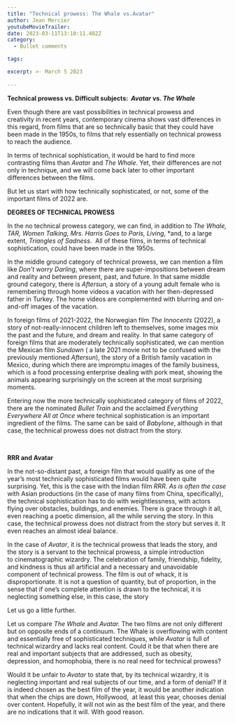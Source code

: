 ```yaml
---
title: "Technical prowess: The Whale vs.Avatar"
author: Jean Mercier
youtubeMovieTrailer: 
date: 2023-03-11T13:10:11.482Z
category:
  - Bullet comments

tags:

excerpt: >- March 5 2023
 
---
```

**Technical prowess vs. Difficult subjects:  *Avatar* vs. *The* *Whale***

Even though there are vast possibilities in technical prowess and creativity in recent years, contemporary cinema shows vast differences in this regard, from films that are so technically basic that they could have been made in the 1950s, to films that rely essentially on technical prowess to reach the audience.

In terms of technical sophistication, it would be hard to find more contrasting films than *Avata*r and *The Whale*. Yet, their differences are not only in technique, and we will come back later to other important differences between the films.

But let us start with how technically sophisticated, or not, some of the important films of 2022 are.

**DEGREES OF TECHNICAL PROWESS**

In the no technical prowess category, we can find, in addition to *The Whale, TAR, Women Talking, Mrs. Harris* *Goes to Paris, Living*, \*and, to a large extent, *Triangles of Sadness*.  All of these films, in terms of technical sophistication, could have been made in the 1950s.

In the middle ground category of technical prowess, we can mention a film like *Don’t worry Darling*, where there are super-impositions between dream and reality and between present, past, and future. In that same middle ground category, there is *Aftersun,* a story of a young adult female who is remembering through home videos a vacation with her then-depressed father in Turkey. The home videos are complemented with blurring and on-and-off images of the vacation.

In foreign films of 2021-2022, the Norwegian film *The Innocents* (2022), a story of not-really-innocent children left to themselves, some images mix the past and the future, and dream and reality. In that same category of foreign films that are moderately technically sophisticated, we can mention the Mexican film *Sundown* ( a late 2021 movie not to be confused with the previously mentioned *Aftersun*), the story of a British family vacation in Mexico, during which there are impromptu images of the family business, which is a food processing enterprise dealing with pork meat, showing the animals appearing surprisingly on the screen at the most surprising moments.

Entering now the more technically sophisticated category of films of 2022, there are the nominated *Bullet Train* and the acclaimed *Everything* *Everywhere All at Once* where technical sophistication is an important ingredient of the films. The same can be said of *Babylone*, although in that case, the technical prowess does not distract from the story.

 

**RRR and Avatar**

In the not-so-distant past, a foreign film that would qualify as one of the year’s most technically sophisticated films would have been quite surprising. Yet, this is the case with the Indian film *RRR*. *As is often the case* with Asian productions (in the case of many films from China, specifically), the technical sophistication has to do with weightlessness, with actors flying over obstacles, buildings, and enemies. There is grace through it all, even reaching a poetic dimension, all the while serving the story. In this case, the technical prowess does not distract from the story but serves it. It even reaches an almost ideal balance.

In the case of *Avatar*, it is the technical prowess that leads the story, and the story is a servant to the technical prowess, a simple introduction to cinematographic wizardry. The celebration of family, friendship, fidelity, and kindness is thus all artificial and a necessary and unavoidable component of technical prowess. The film is out of whack, it is disproportionate. It is not a question of quantity, but of proportion, in the sense that if one’s complete attention is drawn to the technical, it is neglecting something else, in this case, the story

Let us go a little further.

Let us compare *The Whale* and *Avatar.* The two films are not only different but on opposite ends of a continuum. The Whale is overflowing with content and essentially free of sophisticated techniques, while *Avatar* is full of technical wizardry and lacks real content. Could it be that when there are real and important subjects that are addressed, such as obesity, depression, and homophobia, there is no real need for technical prowess?

Would it be unfair to *Avatar* to state that, by its technical wizardry, it is neglecting important and real subjects of our time, and a form of denial? If it is indeed chosen as the best film of the year, it would be another indication that when the chips are down, Hollywood,  at least this year, chooses denial over content. Hopefully, it will not win as the best film of the year, and there are no indications that it will. With good reason.&#x20;

 